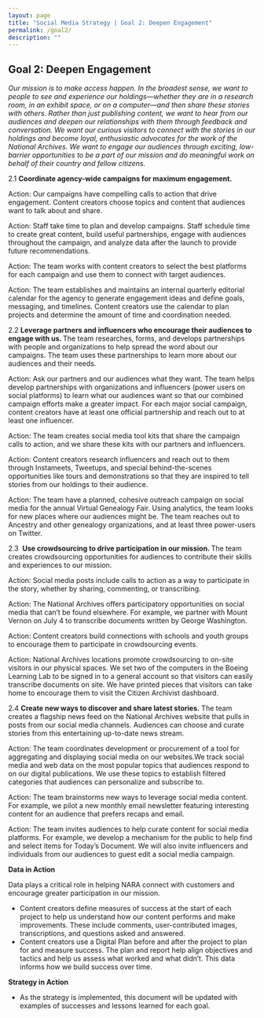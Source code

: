 ```yaml
---
layout: page
title: "Social Media Strategy | Goal 2: Deepen Engagement"
permalink: /goal2/
description: ""
---
```


## Goal 2: Deepen Engagement

<em>Our mission is to make access happen. In the broadest sense, we want to people to see and experience our holdings—whether they are in a research room, in an exhibit space, or on a computer—and then share these stories with others. Rather than just publishing content, we want to hear from our audiences and deepen our </em><em>relationships with them through feedback and conversation. We want our curious visitors to connect with the stories in our holdings and become loyal, enthusiastic advocates for the work of the National Archives. We want to engage our audiences through exciting, low-barrier opportunities to be a part of our mission and do meaningful work on behalf of their country and fellow citizens. </em>

2.1 <strong>Coordinate agency-wide campaigns for maximum engagement. </strong>

Action: Our campaigns have compelling calls to action that drive engagement. Content creators choose topics and content that audiences want to talk about and share.

Action: Staff take time to plan and develop campaigns. Staff schedule time to create great content, build useful partnerships, engage with audiences throughout the campaign, and analyze data after the launch to provide future recommendations.

Action: The team works with content creators to select the best platforms for each campaign and use them to connect with target audiences.

Action: The team establishes and maintains an internal quarterly editorial calendar for the agency to generate engagement ideas and define goals, messaging, and timelines. Content creators use the calendar to plan projects and determine the amount of time and coordination needed.

2.2 <strong>Leverage partners and influencers who encourage their audiences to engage with us. </strong>The team researches, forms, and develops partnerships with people and organizations to help spread the word about our campaigns. The team uses these partnerships to learn more about our audiences and their needs.

Action: Ask our partners and our audiences what they want. The team helps develop partnerships with organizations and influencers (power users on social platforms) to learn what our audiences want so that our combined campaign efforts make a greater impact. For each major social campaign, content creators have at least one official partnership and reach out to at least one influencer.

Action: The team creates social media tool kits that share the campaign calls to action, and we share these kits with our partners and influencers.

Action: Content creators research influencers and reach out to them through Instameets, Tweetups, and special behind-the-scenes opportunities like tours and demonstrations so that they are inspired to tell stories from our holdings to their audience.

Action: The team have a planned, cohesive outreach campaign on social media for the annual Virtual Genealogy Fair. Using analytics, the team looks for new places where our audiences might be. The team reaches out to Ancestry and other genealogy organizations, and at least three power-users on Twitter.

2.3 &nbsp;<strong>Use crowdsourcing to drive participation in our mission. </strong>The team creates crowdsourcing opportunities for audiences to contribute their skills and experiences to our mission.

Action: Social media posts include calls to action as a way to participate in the story, whether by sharing, commenting, or transcribing.

Action: The National Archives offers participatory opportunities on social media that can’t be found elsewhere. For example, we partner with Mount Vernon on July 4 to transcribe documents written by George Washington.

Action: Content creators build connections with schools and youth groups to encourage them to participate in crowdsourcing events.

Action: National Archives locations promote crowdsourcing to on-site visitors in our physical spaces. We set two of the computers in the Boeing Learning Lab to be signed in to a general account so that visitors can easily transcribe documents on site. We have printed pieces that visitors can take home to encourage them to visit the Citizen Archivist dashboard.

2.4 <strong>Create new ways to discover and share latest stories.</strong> The team creates a flagship news feed on the National Archives website that pulls in posts from our social media channels. Audiences can choose and curate stories from this entertaining up-to-date news stream.

Action: The team coordinates development or procurement of a tool for aggregating and displaying social media on our websites.We track social media and web data on the most popular topics that audiences respond to on our digital publications. We use these topics to establish filtered categories that audiences can personalize and subscribe to.

Action: The team brainstorms new ways to leverage social media content. For example, we pilot a new monthly email newsletter featuring interesting content for an audience that prefers recaps and email.

Action: The team invites audiences to help curate content for social media platforms. For example, we develop a mechanism for the public to help find and select items for Today’s Document. We will also invite influencers and individuals from our audiences to guest edit a social media campaign.

<strong>Data in Action</strong>

Data plays a critical role in helping NARA connect with customers and encourage greater participation in our mission.

<ul>
  <li>
  Content creators define measures of success at the start of each project to help us understand how our content performs and make improvements. These include comments, user-contributed images, transcriptions, and questions asked and answered.
  </li>
  <li>
  Content creators use a Digital Plan before and after the project to plan for and measure success. The plan and report help align objectives and tactics and help us assess what worked and what didn’t. This data informs how we build success over time.
  </li>
</ul>

<strong>Strategy in Action</strong>

<ul>
  <li>As the strategy is implemented, this document will be updated with examples of successes and lessons learned for each goal.</li>
</ul>
